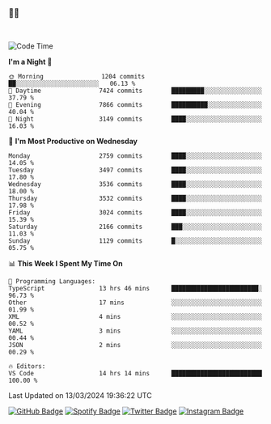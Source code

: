 ### 🤙🍺

<!-- <a href="https://github-readme-stats.vercel.app/api?username=hzak2xx&count_private=true&show_icons=true&theme=dracula">
  <img align="center" src="https://github-readme-stats.vercel.app/api?username=hzak2xx&count_private=true&show_icons=true&theme=dracula" />
</a>
</br> -->
</br>

<!--START_SECTION:waka-->
![Code Time](http://img.shields.io/badge/Code%20Time-3%2C145%20hrs%2028%20mins-blue)

**I'm a Night 🦉** 

```text
🌞 Morning                1204 commits        ██░░░░░░░░░░░░░░░░░░░░░░░   06.13 % 
🌆 Daytime                7424 commits        █████████░░░░░░░░░░░░░░░░   37.79 % 
🌃 Evening                7866 commits        ██████████░░░░░░░░░░░░░░░   40.04 % 
🌙 Night                  3149 commits        ████░░░░░░░░░░░░░░░░░░░░░   16.03 % 
```
📅 **I'm Most Productive on Wednesday** 

```text
Monday                   2759 commits        ████░░░░░░░░░░░░░░░░░░░░░   14.05 % 
Tuesday                  3497 commits        ████░░░░░░░░░░░░░░░░░░░░░   17.80 % 
Wednesday                3536 commits        ████░░░░░░░░░░░░░░░░░░░░░   18.00 % 
Thursday                 3532 commits        ████░░░░░░░░░░░░░░░░░░░░░   17.98 % 
Friday                   3024 commits        ████░░░░░░░░░░░░░░░░░░░░░   15.39 % 
Saturday                 2166 commits        ███░░░░░░░░░░░░░░░░░░░░░░   11.03 % 
Sunday                   1129 commits        █░░░░░░░░░░░░░░░░░░░░░░░░   05.75 % 
```


📊 **This Week I Spent My Time On** 

```text
💬 Programming Languages: 
TypeScript               13 hrs 46 mins      ████████████████████████░   96.73 % 
Other                    17 mins             ░░░░░░░░░░░░░░░░░░░░░░░░░   01.99 % 
XML                      4 mins              ░░░░░░░░░░░░░░░░░░░░░░░░░   00.52 % 
YAML                     3 mins              ░░░░░░░░░░░░░░░░░░░░░░░░░   00.44 % 
JSON                     2 mins              ░░░░░░░░░░░░░░░░░░░░░░░░░   00.29 % 

🔥 Editors: 
VS Code                  14 hrs 14 mins      █████████████████████████   100.00 % 
```


 Last Updated on 13/03/2024 19:36:22 UTC
<!--END_SECTION:waka-->

[![GitHub Badge](https://img.shields.io/badge/GitHub-100000?style=for-the-badge&logo=github&logoColor=white)](https://github.com/hzak2xx)
[![Spotify Badge](https://img.shields.io/badge/Spotify-1ED760?&style=for-the-badge&logo=spotify&logoColor=white)](https://open.spotify.com/user/uf90s6sbbh75a1mt44clkhkvf)
[![Twitter Badge](https://img.shields.io/badge/Twitter-1DA1F2?style=for-the-badge&logo=twitter&logoColor=white)](https://twitter.com/hzak2xx)
[![Instagram Badge](https://img.shields.io/badge/Instagram-E4405F?style=for-the-badge&logo=instagram&logoColor=white)](https://www.instagram.com/hzak2xx/)
